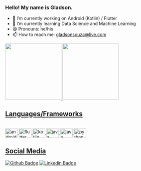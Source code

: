 ### Hello! My name is Gladson.

- 🔭 I’m currently working on Android (Kotlin) / Flutter
- 🌱 I’m currently learning Data Science and Machine Learning
- 😄 Pronouns: he/his
- 📫 How to reach me: gladsonsouza@live.com

<div align="start">
  <a href="https://github.com/gladson-sza">
  <img height="180em" src="https://github-readme-stats.vercel.app/api?username=gladson-sza&show_icons=true&theme=dark&include_all_commits=true&count_private=true"/>
  <img height="180em" src="https://github-readme-stats.vercel.app/api/top-langs/?username=gladson-sza&layout=compact&langs_count=7&theme=dark"/>
</div>
  
## Languages/Frameworks
<div style="display: inline_block"><br>
  <img align="center" alt="android" height="30" width="40" src="https://cdn.jsdelivr.net/gh/devicons/devicon/icons/android/android-plain.svg" />
  <img align="center" alt="flutter" height="30" width="40" src="https://cdn.jsdelivr.net/gh/devicons/devicon/icons/flutter/flutter-original.svg" />
  <img align="center" alt="kotlin" height="30" width="40" src="https://cdn.jsdelivr.net/gh/devicons/devicon/icons/kotlin/kotlin-original.svg" />
  <img align="center" alt="java" height="30" width="40" src="https://cdn.jsdelivr.net/gh/devicons/devicon/icons/java/java-original.svg" />
  <img align="center" alt="java" height="30" width="40" src="https://cdn.jsdelivr.net/gh/devicons/devicon/icons/spring/spring-original.svg" />
  <img align="center" alt="python" height="30" width="40" src="https://cdn.jsdelivr.net/gh/devicons/devicon/icons/python/python-original.svg" />
</div>
  
## Social Media
[![Github Badge](https://img.shields.io/badge/-Github-000?style=flat-square&logo=Github&logoColor=white&link=https://github.com/gladson-sza)](https://github.com/gladson-sza)
[![Linkedin Badge](https://img.shields.io/badge/-LinkedIn-blue?style=flat-square&logo=Linkedin&logoColor=white&link=https://www.linkedin.com/in/gladson-sza//)](https://www.linkedin.com/in/gladson-sza/)
